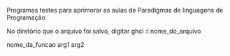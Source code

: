 Programas testes para aprimorar as aulas de Paradigmas de linguagens de Programação


No diretório que o arquivo foi salvo, digitar ghci
:l nome_do_arquivo

nome_da_funcao arg1 arg2